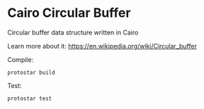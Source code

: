 # Cairo Circular Buffer
Circular buffer data structure written in Cairo

Learn more about it: https://en.wikipedia.org/wiki/Circular_buffer

Compile:
```shell
protostar build
```
Test: 
```shell
protostar test
```
